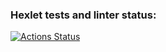 ### Hexlet tests and linter status:
[![Actions Status](https://github.com/Savelyii/frontend-project-46/workflows/hexlet-check/badge.svg)](https://github.com/Savelyii/frontend-project-46/actions)